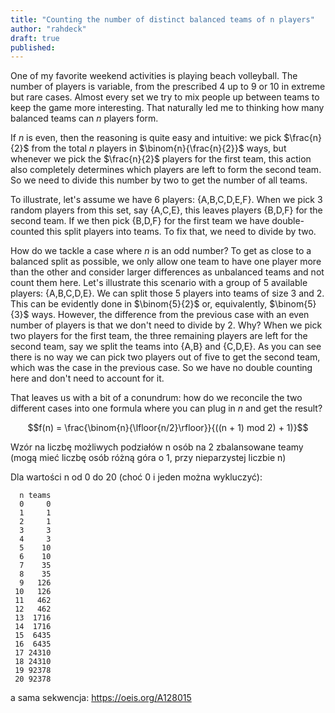 ```yaml
---
title: "Counting the number of distinct balanced teams of n players"
author: "rahdeck"
draft: true
published: 
---
```

One of my favorite weekend activities is playing beach volleyball. The number of players is variable, from the prescribed 4 up to 9 or 10 in extreme but rare cases. Almost every set we try to mix people up between teams to keep the game more interesting.  That naturally led me to thinking how many balanced teams can $n$ players form.

If $n$ is even, then the reasoning is quite easy and intuitive: we pick $\frac{n}{2}$ from the total $n$ players in $\binom{n}{\frac{n}{2}}$ ways, but whenever we pick the $\frac{n}{2}$ players for the first team, this action also completely determines which players are left to form the second team. So we need to divide this number by two to get the number of all teams.

To illustrate, let's assume we have 6 players: {A,B,C,D,E,F}. When we pick 3 random players from this set, say {A,C,E}, this leaves players {B,D,F} for the second team. If we then pick {B,D,F} for the first team we have double-counted this split players into teams. To fix that, we need to divide by two.

How do we tackle a case where $n$ is an odd number? To get as close to a balanced split as possible, we only allow one team to have one player more than the other and consider larger differences as unbalanced teams and not count them here. Let's illustrate this scenario with a group of 5 available players: {A,B,C,D,E}. We can split those 5 players into teams of size 3 and 2. This can be evidently done in $\binom{5}{2}$ or, equivalently, $\binom{5}{3}$ ways. However, the difference from the previous case with an even number of players is that we don't need to divide by 2. Why?  When we pick two players for the first team, the three remaining players are left for the second team, say we split the teams into {A,B} and {C,D,E}. As you can see there is no way we can pick two players out of five to get the second team, which was the case in the previous case. So we have no double counting here and don't need to account for it.

That leaves us with a bit of a conundrum: how do we reconcile the two different cases into one formula where you can plug in $n$ and get the result?



$$f(n) = \frac{\binom{n}{\lfloor{n/2}\rfloor}}{((n + 1) mod 2) + 1)}$$

Wzór na liczbę możliwych podziałów n osób na 2 zbalansowane teamy (mogą mieć liczbę osób różną góra o 1, przy nieparzystej liczbie n)

Dla wartości n od 0 do 20 (choć 0 i jeden można wykluczyć):

```text
  n teams
  0     0
  1     1
  2     1
  3     3
  4     3
  5    10
  6    10
  7    35
  8    35
  9   126
 10   126
 11   462
 12   462
 13  1716
 14  1716
 15  6435
 16  6435
 17 24310
 18 24310
 19 92378
 20 92378
 ```
 
 a sama sekwencja: https://oeis.org/A128015

